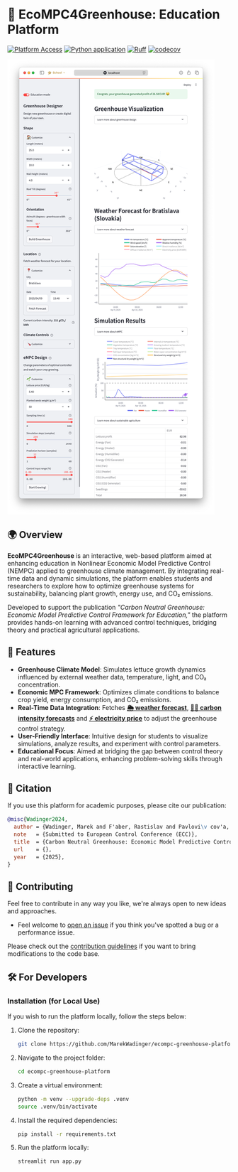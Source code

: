 # 🌱 EcoMPC4Greenhouse: Education Platform

[![Platform Access](https://img.shields.io/badge/Platform-Access%20Here-brightgreen)](http://ecompc4greenhouse.streamlit.app)
[![Python application](https://github.com/MarekWadinger/ecompc-greenhouse-platform/actions/workflows/python-app.yml/badge.svg)](https://github.com/MarekWadinger/ecompc-greenhouse-platform/actions/workflows/python-app.yml)
[![Ruff](https://img.shields.io/endpoint?url=https://raw.githubusercontent.com/astral-sh/ruff/main/assets/badge/v2.json)](https://github.com/astral-sh/ruff)
[![codecov](https://codecov.io/gh/MarekWadinger/ecompc-greenhouse-platform/graph/badge.svg?token=UWBJ585H4J)](https://codecov.io/gh/MarekWadinger/ecompc-greenhouse-platform)

![Webpage Overview](publications/figures/webpage.png)

## 🌍 Overview

**EcoMPC4Greenhouse** is an interactive, web-based platform aimed at enhancing education in Nonlinear Economic Model Predictive Control (NEMPC) applied to greenhouse climate management. By integrating real-time data and dynamic simulations, the platform enables students and researchers to explore how to optimize greenhouse systems for sustainability, balancing plant growth, energy use, and CO₂ emissions.

Developed to support the publication *"Carbon Neutral Greenhouse: Economic Model Predictive Control Framework for Education,"* the platform provides hands-on learning with advanced control techniques, bridging theory and practical agricultural applications.

## 🚀 Features

- **Greenhouse Climate Model**: Simulates lettuce growth dynamics influenced by external weather data, temperature, light, and CO₂ concentration.
- **Economic MPC Framework**: Optimizes climate conditions to balance crop yield, energy consumption, and CO₂ emissions.
- **Real-Time Data Integration**: Fetches **[🌦️ weather forecast](https://open-meteo.com)**, **[😶‍🌫️ carbon intensity forecasts](https://api.electricitymap.org)** and **[⚡️ electricity price](https://newtransparency.entsoe.eu/)** to adjust the greenhouse control strategy.
- **User-Friendly Interface**: Intuitive design for students to visualize simulations, analyze results, and experiment with control parameters.
- **Educational Focus**: Aimed at bridging the gap between control theory and real-world applications, enhancing problem-solving skills through interactive learning.

## 📜 Citation

If you use this platform for academic purposes, please cite our publication:

```bibtex
@misc{Wadinger2024,
  author = {Wadinger, Marek and F'aber, Rastislav and Pavlovi\v cov'a, Erika and Paulen, Radoslav},
  note   = {Submitted to European Control Conference (ECC)},
  title  = {Carbon Neutral Greenhouse: Economic Model Predictive Control Framework for Education},
  url    = {},
  year   = {2025},
}
```

## 👐 Contributing

Feel free to contribute in any way you like, we're always open to new ideas and
approaches.

- Feel welcome to
[open an issue](https://github.com/MarekWadinger/ecompc-greenhouse-platform/issues/new/choose)
if you think you've spotted a bug or a performance issue.

Please check out the [contribution guidelines](CONTRIBUTING.md)
if you want to bring modifications to the code base.

## 🛠 For Developers

### Installation (for Local Use)

If you wish to run the platform locally, follow the steps below:

1. Clone the repository:

    ```sh
    git clone https://github.com/MarekWadinger/ecompc-greenhouse-platform.git
    ```

2. Navigate to the project folder:

    ```sh
    cd ecompc-greenhouse-platform
    ```

3. Create a virtual environment:

    ```sh
    python -m venv --upgrade-deps .venv
    source .venv/bin/activate
    ```

4. Install the required dependencies:

    ```sh
    pip install -r requirements.txt
    ```

5. Run the platform locally:

    ```sh
    streamlit run app.py
    ```
